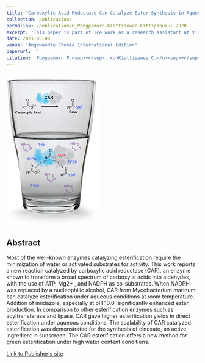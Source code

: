 ```yaml
---
title: "Carboxylic Acid Reductase Can Catalyze Ester Synthesis in Aqueous Environments"
collection: publications
permalink: /publication/6_Pongpamorn-Kiattisewee-Kittipanukul-2020
excerpt: 'This paper is part of Ice work as a research assistant at VISTEC.'
date: 2021-03-08
venue: 'Angewandte Chemie International Edition'
paperurl: ''
citation: 'Pongpamorn P.<sup>+</sup>, <u>Kiattisewee C.</u><sup>+</sup>, Kittipanukul N.<sup>+</sup>, Jaroensuk J., Trisrivirat D., Maenpuen S., Chaiyen P.<sup>†</sup> (2021). &quot;Carboxylic Acid Reductase Can Catalyze Ester Synthesis in Aqueous Environments.&quot; <i>Angewandte Chemie International Edition</i>. 60(11):5749-5753. PMID: 33247515..'
---
```


<br/><img src='/images/6_Pongpamorn-Kiattisewee-Kittipanukul-2020.jpg'>
## Abstract

Most of the well-known enzymes catalyzing esterification require the minimization of water or activated substrates for activity. This work reports a new reaction catalyzed by carboxylic acid reductase (CAR), an enzyme known to transform a broad spectrum of carboxylic acids into aldehydes, with the use of ATP, Mg2+ , and NADPH as co-substrates. When NADPH was replaced by a nucleophilic alcohol, CAR from Mycobacterium marinum can catalyze esterification under aqueous conditions at room temperature. Addition of imidazole, especially at pH 10.0, significantly enhanced ester production. In comparison to other esterification enzymes such as acyltransferase and lipase, CAR gave higher esterification yields in direct esterification under aqueous conditions. The scalability of CAR catalyzed esterification was demonstrated for the synthesis of cinoxate, an active ingredient in sunscreen. The CAR esterification offers a new method for green esterification under high water content conditions.

[Link to Publisher's site](https://onlinelibrary.wiley.com/doi/10.1002/anie.202013962)
